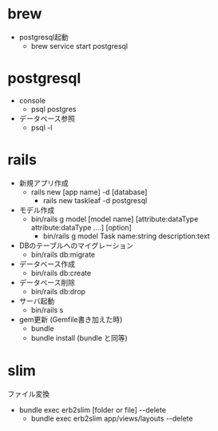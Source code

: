 # brew 
- postgresql起動
  - brew service start postgresql

# postgresql
- console
  - psql postgres
- データベース参照
  - psql -l

# rails 
- 新規アプリ作成
  - rails new [app name] -d [database]
    - rails new taskleaf -d postgresql
- モデル作成
  - bin/rails g model [model name] [attribute:dataType attribute:dataType ....] [option]
    - bin/rails g model Task name:string description:text
- DBのテーブルへのマイグレーション
  - bin/rails db:migrate
- データベース作成
  - bin/rails db:create
- データベース削除
  - bin/rails db:drop
- サーバ起動
  - bin/rails s
- gem更新 (Gemfile書き加えた時)
  - bundle
  - bundle install (bundle と同等)


# slim
ファイル変換
- bundle exec erb2slim [folder or file] --delete
  - bundle exec erb2slim app/views/layouts --delete